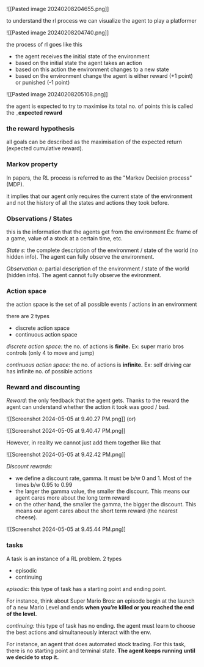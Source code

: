 ![[Pasted image 20240208204655.png]]

to understand the rl process we can visualize the agent to play a platformer

![[Pasted image 20240208204740.png]]

the process of rl goes like this
- the agent receives the initial state of the environment
- based on the initial state the agent takes an action
- based on this action the environment changes to a new state
- based on the environment change the agent is either reward (+1 point) or punished (-1 point)

![[Pasted image 20240208205108.png]]

the agent is expected to try to maximise its total no. of points this is called the _**expected reward**

### the reward hypothesis

all goals can be described as the maximisation of the expected return (expected cumulative reward).

### Markov property

In papers, the RL process is referred to as the "Markov Decision process" (MDP).

it implies that our agent only requires the current state of the environment and not the history of all the states and actions they took before.

### Observations / States

this is the information that the agents get from the environment
Ex: frame of a game, value of a stock at a certain time, etc.

*State s:* the complete description of the environment / state of the world (no hidden info). The agent can fully observe the environment.

*Observation o:* partial description of the environment / state of the world (hidden info). The agent cannot fully observe the evironment.

### Action space

the action space is the set of all possible events / actions in an environment

there are 2 types
- discrete action space
- continuous action space

*discrete action space:* the no. of actions is **finite.**
Ex: super mario bros controls (only 4 to move and jump)

*continuous action space:* the no. of actions is **infinite.**
Ex: self driving car has infinite no. of possible actions

### Reward and discounting

*Reward*: the only feedback that the agent gets. Thanks to the reward the agent can understand whether the action it took was good / bad.

![[Screenshot 2024-05-05 at 9.40.27 PM.png]]
(or)

![[Screenshot 2024-05-05 at 9.40.47 PM.png]]

However, in reality we cannot just add them together like that

![[Screenshot 2024-05-05 at 9.42.42 PM.png]]

*Discount rewards:* 
- we define a discount rate, gamma. It must be b/w 0 and 1. Most of the times b/w 0.95 to 0.99
- the larger the gamma value, the smaller the discount. This means our agent cares more about the long term reward
- on the other hand, the smaller the gamma, the bigger the discount. This means our agent cares about the short term reward (the nearest cheese).

![[Screenshot 2024-05-05 at 9.45.44 PM.png]]

### tasks
A task is an instance of a RL problem.
2 types
- episodic
- continuing

*episodic:* this type of task has a starting point and ending point.

For instance, think about Super Mario Bros: an episode begin at the launch of a new Mario Level and ends **when you’re killed or you reached the end of the level.** 

*continuing:* this type of task has no ending.
the agent must learn to choose the best actions and simultaneously interact with the env.

For instance, an agent that does automated stock trading. For this task, there is no starting point and terminal state. **The agent keeps running until we decide to stop it.**